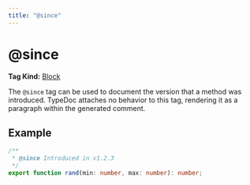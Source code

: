```yaml
---
title: "@since"
---
```


# @since

**Tag Kind:** [Block](../tags.md#block-tags)

The `@since` tag can be used to document the version that a method was
introduced. TypeDoc attaches no behavior to this tag, rendering it as a
paragraph within the generated comment.

## Example

```ts
/**
 * @since Introduced in v1.2.3
 */
export function rand(min: number, max: number): number;
```
